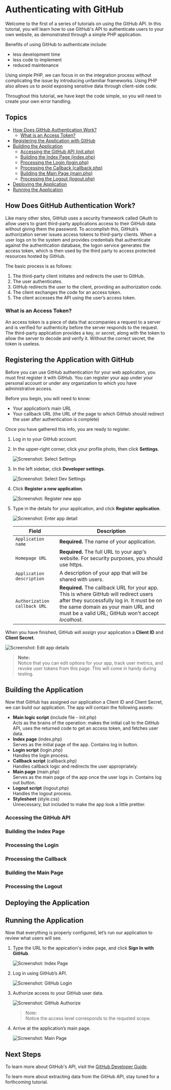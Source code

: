 # Authenticating with GitHub

Welcome to the first of a series of tutorials on using the GitHub API. In this tutorial, you will learn how to use GitHub's API to authenticate users to your own website, as demonstrated through a simple PHP application. 

Benefits of using GitHub to authenticate include:

- less development time
-	less code to implement
- reduced maintenance

Using simple PHP, we can focus in on the integration process without complicating the issue by introducing unfamiliar frameworks. Using PHP also allows us to avoid exposing sensitive data through client-side code. 

Throughout this tutorial, we have kept the code simple, so you will need to create your own error handling.

## Topics

- [How Does GitHub Authentication Work?](#how-does-github-authentication-work)  
  - [What is an Access Token?](#what-is-an-access-token)  
- [Registering the Application with GitHub](#registering-the-application-with-github)  
- [Building the Application](#building-the-application)  
    - [Accessing the GitHub API (init.php)](#accessing-the-github-api)  
    - [Building the Index Page (index.php)](#building-the-index-page)  
    - [Processing the Login (login.php)](#processing-the-login)  
    - [Processing the Callback (callback.php)](#processing-the-callback)  
    - [Building the Main Page (main.php)](#building-the-main-page)  
    - [Processing the Logout (logout.php)](#processing-the-logout)  
- [Deploying the Application](#deploying-the-application)  
- [Running the Application](#running-the-application)

## How Does GitHub Authentication Work?

Like many other sites, GitHub uses a security framework called OAuth to allow users to grant third-party applications access to their GitHub data without giving them the password. To accomplish this, GitHub’s authorization server issues access tokens to third-party clients. When a user logs on to the system and provides credentials that authenticate against the authentication database, the logon service generates the access token, which is then used by the third party to access protected resources hosted by GitHub.

The basic process is as follows:

1. The third-party client initiates and redirects the user to GitHub.
2. The user authenticates.
3. GitHub redirects the user to the client, providing an authorization code.
4. The client exchanges the code for an access token.
5. The client accesses the API using the user’s access token.

### What is an Access Token?

An access token is a piece of data that accompanies a request to a server and is verified for authenticity before the server responds to the request. The third-party application provides a key, or _secret_, along with the token to allow the server to decode and verify it. Without the correct secret, the token is useless.

## Registering the Application with GitHub

Before you can use GitHub authentication for your web application, you must first register it with GitHub. You can register your app under your personal account or under any organization to which you have administrative access.

Before you begin, you will need to know:

-	Your application’s main URL
-	Your callback URL (the URL of the page to which GitHub should redirect the user after authentication is complete)

Once you have gathered this info, you are ready to register.

1. Log in to your GitHub account.
2. In the upper-right corner, click your profile photo, then click **Settings**.

    ![Screenshot: Select Settings](https://github.com/rachelkhoriander/tech-task/blob/master/tutorial/images/reg_2_sel_settings.png)
    
3. In the left sidebar, click **Developer settings**.

    ![Screenshot: Select Dev Settings](https://github.com/rachelkhoriander/tech-task/blob/master/tutorial/images/reg_3_sel_dev_settings.png)

4. Click **Register a new application**.

    ![Screenshot: Register new app](https://github.com/rachelkhoriander/tech-task/blob/master/tutorial/images/reg_4_sel_reg_new_app.png)

5. Type in the details for your application, and click **Register application**.

    ![Screenshot: Enter app detail](https://github.com/rachelkhoriander/tech-task/blob/master/tutorial/images/reg_5_reg_app.png)

    Field                        | Description
    -----------------------------|-------------------------------
    `Application name`           | **Required.** The name of your application.
    `Homepage URL`               | **Required.** The full URL to your app's website. For security purposes, you should use https.
    `Application description`    | A description of your app that will be shared with users.
    `Authorization callback URL` | **Required.** The callback URL for your app. This is where GitHub will redirect users after they successfully log in. It must be on the same domain as your main URL and must be a valid URL; GitHub won't accept _localhost_.

When you have finished, GitHub will assign your application a **Client ID** and **Client Secret**. 

![Screenshot: Edit app details](https://github.com/rachelkhoriander/tech-task/blob/master/tutorial/images/reg_6_app_reg_final.png)

> **Note:**  
> Notice that you can edit options for your app, track user metrics, and revoke user tokens from this page. This will come in handy during testing.

## Building the Application

Now that GitHub has assigned our application a Client ID and Client Secret, we can build our application. The app will contain the following assets:

- **Main logic script** (include file - init.php)  
    Acts as the brains of the operation: makes the initial call to the GitHub API, uses the returned code to get an access token, and fetches user data.
- **Index page** (index.php)  
    Serves as the initial page of the app. Contains log in button.
- **Login script** (login.php)  
    Handles the login process.
-	**Callback script** (callback.php)  
    Handles callback logic and redirects the user appropriately.
-	**Main page** (main.php)  
    Serves as the main page of the app once the user logs in. Contains log out button.
-	**Logout script** (logout.php)  
    Handles the logout process.
-	**Stylesheet** (style.css)  
    Unnecessary, but included to make the app look a little prettier.

### Accessing the GitHub API




### Building the Index Page


### Processing the Login


### Processing the Callback


### Building the Main Page


### Processing the Logout


## Deploying the Application


## Running the Application

Now that everything is properly configured, let’s run our application to review what users will see.

1.	Type the URL to the appication's index page, and click **Sign In with GitHub**.  

    ![Screenshot: Index Page](https://github.com/rachelkhoriander/tech-task/blob/master/tutorial/images/run_1_index.png)
 
2.	Log in using GitHub’s API.  

    ![Screenshot: GitHub Login](https://github.com/rachelkhoriander/tech-task/blob/master/tutorial/images/run_2_ghlogin.png)

3.	Authorize access to your GitHub user data.  

    ![Screenshot: GitHub Authorize](https://github.com/rachelkhoriander/tech-task/blob/master/tutorial/images/run_3_ghauth.png)
 
    > Note:  
    > Notice the access level corresponds to the requsted scope.

4.	Arrive at the application’s main page.  

    ![Screenshot: Main Page](https://github.com/rachelkhoriander/tech-task/blob/master/tutorial/images/run_4_main.png)
 
## Next Steps
To learn more about GitHub's API, visit the [GitHub Developer Guide](https://developer.github.com/apps/getting-started-with-building-apps/).

To learn more about extracting data from the GitHub API, stay tuned for a forthcoming tutorial.

